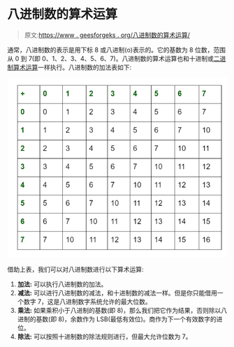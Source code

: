 # 八进制数的算术运算

> 原文:[https://www . geesforgeks . org/八进制数的算术运算/](https://www.geeksforgeeks.org/arithmetic-operations-of-octal-numbers/)

通常，八进制数的表示是用下标 8 或八进制(o)表示的。它的基数为 8 位数，范围从 0 到 7(即 0、1、2、3、4、5、6、7)。八进制数的算术运算也和十进制或[二进制算术运算](https://www.geeksforgeeks.org/arithmetic-operations-of-binary-numbers/)一样执行。八进制数的加法表如下:

![](img/24b1257917f2392cb7e50f922bc33434.png)

借助上表，我们可以对八进制数进行以下算术运算:

1.  **加法:**
    可以执行八进制数的加法。
2.  **减法:**
    可以进行八进制数的减法，和十进制数的减法一样。但是你只能借用一个数字 7，这是八进制数字系统允许的最大位数。
3.  **乘法:**
    如果乘积小于八进制的基数(即 8)，那么我们把它作为结果，否则除以八进制的基数(即 8)，余数作为 LSB(最低有效位)。商作为下一个有效数字的进位。
4.  **除法:**
    可以按照十进制数的除法规则进行，但最大允许位数为 7。